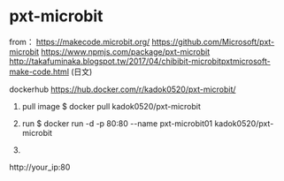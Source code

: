 # pxt-microbit

from：
https://makecode.microbit.org/
https://github.com/Microsoft/pxt-microbit
https://www.npmjs.com/package/pxt-microbit
http://takafuminaka.blogspot.tw/2017/04/chibibit-microbitpxtmicrosoft-make-code.html (日文)

dockerhub
https://hub.docker.com/r/kadok0520/pxt-microbit/



1. pull image
$ docker pull kadok0520/pxt-microbit

2. run
$ docker run -d -p 80:80 --name pxt-microbit01 kadok0520/pxt-microbit

3.
http://your_ip:80
